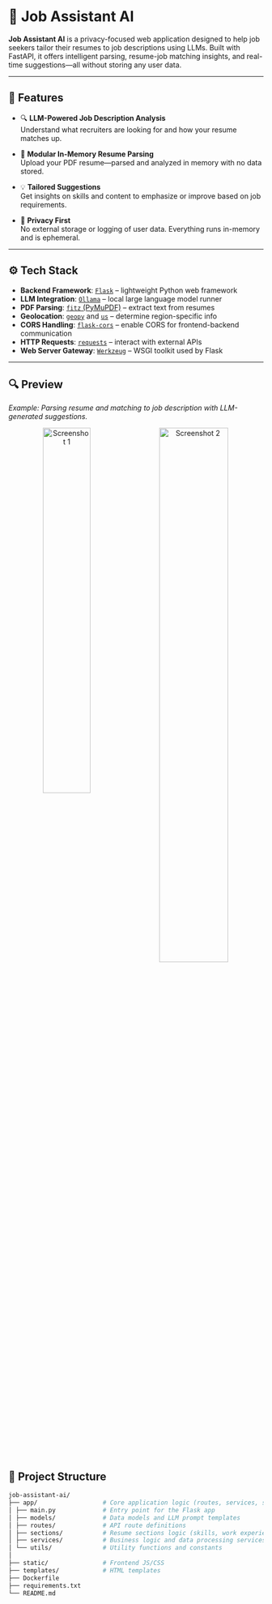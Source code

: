 # 🧠 Job Assistant AI

**Job Assistant AI** is a privacy-focused web application designed to help job seekers tailor their resumes to job descriptions using LLMs. Built with FastAPI, it offers intelligent parsing, resume-job matching insights, and real-time suggestions—all without storing any user data.

---

## 🚀 Features

- 🔍 **LLM-Powered Job Description Analysis**  
  Understand what recruiters are looking for and how your resume matches up.

- 📄 **Modular In-Memory Resume Parsing**  
  Upload your PDF resume—parsed and analyzed in memory with no data stored.

- 💡 **Tailored Suggestions**  
  Get insights on skills and content to emphasize or improve based on job requirements.

- 🔐 **Privacy First**  
  No external storage or logging of user data. Everything runs in-memory and is ephemeral.

---

## ⚙️ Tech Stack

- **Backend Framework**: [`Flask`](https://flask.palletsprojects.com/) – lightweight Python web framework
- **LLM Integration**: [`Ollama`](https://ollama.com/) – local large language model runner
- **PDF Parsing**: [`fitz` (PyMuPDF)](https://pymupdf.readthedocs.io/) – extract text from resumes
- **Geolocation**: [`geopy`](https://geopy.readthedocs.io/) and [`us`](https://pypi.org/project/us/) – determine region-specific info
- **CORS Handling**: [`flask-cors`](https://flask-cors.readthedocs.io/) – enable CORS for frontend-backend communication
- **HTTP Requests**: [`requests`](https://docs.python-requests.org/) – interact with external APIs
- **Web Server Gateway**: [`Werkzeug`](https://werkzeug.palletsprojects.com/) – WSGI toolkit used by Flask

---

## 🔍 Preview
_Example: Parsing resume and matching to job description with LLM-generated suggestions._

<p align="center" >
  <img src="https://github.com/user-attachments/assets/c9a72a47-5b36-431f-a661-eb3cca66fd1f" alt="Screenshot 1" width="43%" style="vertical-align: top;" />
  &nbsp;
  <img src="https://github.com/user-attachments/assets/a3d52029-c1be-4874-bdb8-f2f30872e021" alt="Screenshot 2" width="52%" style="vertical-align: top;" />
</p>


## 📁 Project Structure

```bash
job-assistant-ai/
├── app/                  # Core application logic (routes, services, sections)
│ ├── main.py             # Entry point for the Flask app
│ ├── models/             # Data models and LLM prompt templates
│ ├── routes/             # API route definitions
│ ├── sections/           # Resume sections logic (skills, work experience, etc.)
│ ├── services/           # Business logic and data processing services
│ └── utils/              # Utility functions and constants
│
├── static/               # Frontend JS/CSS
├── templates/            # HTML templates
├── Dockerfile
├── requirements.txt
└── README.md
